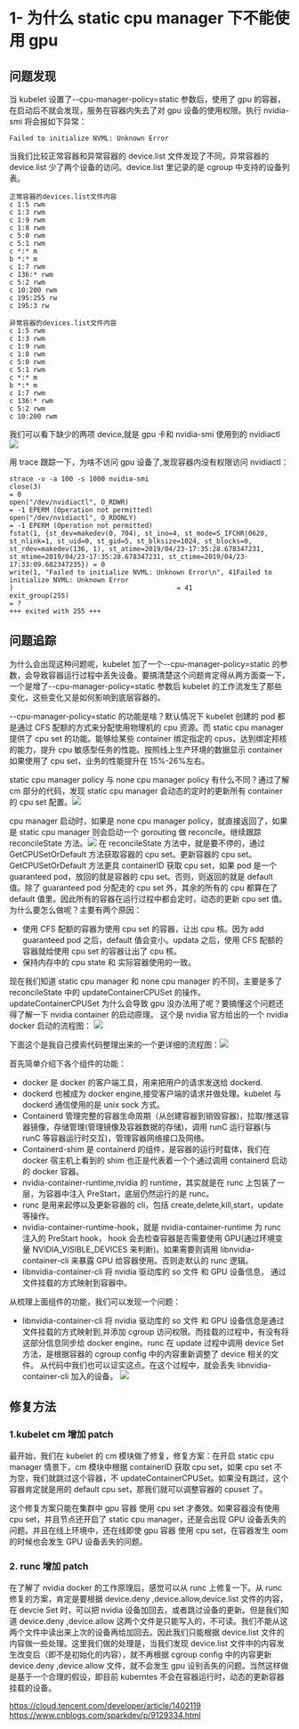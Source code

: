 # 1- 为什么 static cpu manager 下不能使用 gpu

## 问题发现

当 kubelet 设置了--cpu-manager-policy=static 参数后，使用了 gpu 的容器，在启动后不就会发现，服务在容器内失去了对 gpu 设备的使用权限。执行 nvidia-smi 将会报如下异常：

```
Failed to initialize NVML: Unknown Error
```

当我们比较正常容器和异常容器的 device.list 文件发现了不同，异常容器的 device.list 少了两个设备的访问。device.list 里记录的是 cgroup 中支持的设备列表。

```
正常容器的devices.list文件内容
c 1:5 rwm
c 1:3 rwm
c 1:9 rwm
c 1:8 rwm
c 5:0 rwm
c 5:1 rwm
c *:* m
b *:* m
c 1:7 rwm
c 136:* rwm
c 5:2 rwm
c 10:200 rwm
c 195:255 rw
c 195:3 rw

异常容器的devices.list文件内容
c 1:5 rwm
c 1:3 rwm
c 1:9 rwm
c 1:8 rwm
c 5:0 rwm
c 5:1 rwm
c *:* m
b *:* m
c 1:7 rwm
c 136:* rwm
c 5:2 rwm
c 10:200 rwm
```

我们可以看下缺少的两项 device,就是 gpu 卡和 nvidia-smi 使用到的 nvidiactl
![](image/1.drawio.svg)

用 trace 跟踪一下，为啥不访问 gpu 设备了,发现容器内没有权限访问 nvidiactl：

```
strace -v -a 100 -s 1000 nvidia-smi
close(3)                                                                                           = 0
open("/dev/nvidiactl", O_RDWR)                                                                     = -1 EPERM (Operation not permitted)
open("/dev/nvidiactl", O_RDONLY)                                                                   = -1 EPERM (Operation not permitted)
fstat(1, {st_dev=makedev(0, 704), st_ino=4, st_mode=S_IFCHR|0620, st_nlink=1, st_uid=0, st_gid=5, st_blksize=1024, st_blocks=0, st_rdev=makedev(136, 1), st_atime=2019/04/23-17:35:28.678347231, st_mtime=2019/04/23-17:35:28.678347231, st_ctime=2019/04/23-17:33:09.682347235}) = 0
write(1, "Failed to initialize NVML: Unknown Error\n", 41Failed to initialize NVML: Unknown Error
)                                         = 41
exit_group(255)                                                                                     = ?
+++ exited with 255 +++

```

## 问题追踪

为什么会出现这种问题呢，kubelet 加了一个--cpu-manager-policy=static 的参数，会导致容器运行过程中丢失设备。要搞清楚这个问题肯定得从两方面查一下，一个是增了--cpu-manager-policy=static 参数后 kubelet 的工作流发生了那些变化，这些变化又是如何影响到底层容器的。

--cpu-manager-policy=static 的功能是啥？默认情况下 kubelet 创建的 pod 都是通过 CFS 配额的方式来分配使用物理机的 cpu 资源。而 static cpu manager 提供了 cpu set 的功能。能够给某些 container 绑定指定的 cpus，达到绑定邦核的能力，提升 cpu 敏感型任务的性能。按照线上生产环境的数据显示 container 如果使用了 cpu set，业务的性能提升在 15%-26%左右。

static cpu manager policy 与 none cpu manager policy 有什么不同？通过了解 cm 部分的代码，发现 static cpu manager 会动态的定时的更新所有 container 的 cpu set 配置。![](image/2.drawio.svg)

cpu manager 启动时，如果是 none cpu manager policy，就直接返回了，如果是 static cpu manager 则会启动一个 gorouting 做 reconcile。继续跟踪 reconcileState 方法。![](image/3.drawio.svg)
在 reconcileState 方法中，就是要不停的，通过 GetCPUSetOrDefault 方法获取容器的 cpu set。更新容器的 cpu set。GetCPUSetOrDefault 方法更具 containerID 获取 cpu set，如果 pod 是一个 guaranteed pod，放回的就是容器的 cpu set。否则，则返回的就是 default 值。除了 guaranteed pod 分配走的 cpu set 外，其余的所有的 cpu 都算在了 default 值里。因此所有的容器在运行过程中都会定时，动态的更新 cpu set 值。为什么要怎么做呢？主要有两个原因：

- 使用 CFS 配额的容器为使用 cpu set 的容器，让出 cpu 核。因为 add guaranteed pod 之后，default 值会变小。updata 之后，使用 CFS 配额的容器就给使用 cpu set 的容器让出了 cpu 核。
- 保持内存中的 cpu state 和 实际容器使用的一致。

现在我们知道 static cpu manager 和 none cpu manager 的不同，主要是多了 reconcileState 中的 updateContainerCPUSet 的操作。updateContainerCPUSet 为什么会导致 gpu 没办法用了呢？要搞懂这个问题还得了解一下 nvidia container 的启动原理。
这个是 nvidia 官方给出的一个 nvidia docker 启动的流程图：
![](https://developer.nvidia.com/blog/wp-content/uploads/2018/05/pasted-image-0-27.png)

下面这个是我自己摸索代码整理出来的一个更详细的流程图：![](image/4.drawio.svg)

首先简单介绍下各个组件的功能：

- docker 是 docker 的客户端工具，用来把用户的请求发送给 dockerd.
- dockerd 也被成为 docker engine,接受客户端的请求并做处理。kubelet 与 dockerd 通信使用的是 unix sock 方式。
- Containerd 管理完整的容器生命周期（从创建容器到销毁容器)，拉取/推送容器镜像，存储管理(管理镜像及容器数据的存储)，调用 runC 运行容器(与 runC 等容器运行时交互)，管理容器网络接口及网络。
- Containerd-shim 是 containerd 的组件，是容器的运行时载体，我们在 docker 宿主机上看到的 shim 也正是代表着一个个通过调用 containerd 启动的 docker 容器。
- nvidia-container-runtime,nvidia 的 runtime，其实就是在 runc 上包装了一层，为容器中注入 PreStart，底层仍然运行的是 runc。
- runc 是用来起停以及更新容器的 cli，包括 create,delete,kill,start，update 等操作。
- nvidia-container-runtime-hook，就是 nvidia-container-runtime 为 runc 注入的 PreStart hook， hook 会去检查容器是否需要使用 GPU(通过环境变量 NVIDIA_VISIBLE_DEVICES 来判断)。如果需要则调用 libnvidia-container-cli 来暴露 GPU 给容器使用。否则走默认的 runc 逻辑。
- libnvidia-container-cli 将 nvidia 驱动库的 so 文件 和 GPU 设备信息， 通过文件挂载的方式映射到容器中。

从梳理上面组件的功能，我们可以发现一个问题：

- libnvidia-container-cli 将 nvidia 驱动库的 so 文件 和 GPU 设备信息是通过文件挂载的方式映射到,并添加 cgroup 访问权限。而挂载的过程中，有没有将这部分信息同步给 docker engine。runc 在 update 过程中调用 device Set 方法，是根据容器的 cgroup config 中的内容重新调整了 device 相关的文件。 从代码中我们也可以证实这点。在这个过程中，就会丢失 libnvidia-container-cli 加入的设备。
  ![](image/5.drawio.svg)

## 修复方法

### 1.kubelet cm 增加 patch

最开始，我们在 kubelet 的 cm 模块做了修复，修复方案：在开启 static cpu manager 情景下，cm 模块中根据 containerID 获取 cpu set，如果 cpu set 不为空，我们就跳过这个容器，不 updateContainerCPUSet。如果没有跳过，这个容器肯定就是用的 default cpu set，那我们就可以调整容器的 cpuset 了。

这个修复方案只能在集群中 gpu 容器 使用 cpu set 才奏效。如果容器没有使用 cpu set，并且节点还开启了 static cpu manager，还是会出现 GPU 设备丢失的问题。并且在线上环境中，还在线即使 gpu 容器 使用 cpu set，在容器发生 oom 的时候也会发生 GPU 设备丢失的问题。

### 2. runc 增加 patch

在了解了 nvidia docker 的工作原理后，感觉可以从 runc 上修复一下。从 runc 修复的方案，肯定是要根据 device.deny ,device.allow,device.list 文件的内容，在 devcie Set 时，可以把 nvidia 设备加回去，或者跳过设备的更新。但是我们知道 device.deny ,device.allow 这两个文件是只能写入的，不可读。我们不能从这两个文件中读出来上次的设备再给加回去。因此我们只能根据 device.list 文件的内容做一些处理。这里我们做的处理是，当我们发现 device.list 文件中的内容发生改变后（即不是初始化的内容），就不再根据 cgroup config 中的内容更新 device.deny ,device.allow 文件，就不会发生 gpu 设别丢失的问题。当然这样做是基于一个合理的假设，即目前 kuberntes 不会在容器运行时，动态的更新容器挂载的设备。

https://cloud.tencent.com/developer/article/1402119
https://www.cnblogs.com/sparkdev/p/9129334.html
